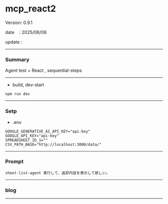﻿# mcp_react2

 Version: 0.9.1

 date    : 2025/06/06
 
 update  :

***
### Summary

Agent test + React , sequential-steps

***
* build, dev-start

```
npm run dev
```
***
### Setp
* .env
```
GOOGLE_GENERATIVE_AI_API_KEY="api-key"
GOOGLE_API_KEY="api-key"
SPREADSHEET_ID_1=""
CSV_PATH_BASE="http://localhost:3000/data/"
```

***
### Prompt

```
sheet-list-agent 実行して、返却内容を表示して欲しい。
```
***
### blog 

***


